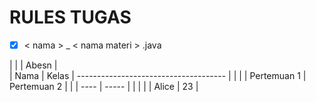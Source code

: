 
# RULES TUGAS
- [x] < nama > _ < nama materi > .java

|       |       |               Abesn                   |  
| Nama  | Kelas | ------------------------------------- |
|       |       | Pertemuan 1 | Pertemuan 2 |           |
| ----  | ----- |             |             |           | 
| Alice |   23  |
